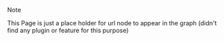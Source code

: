 >[!NOTE]
This Page is just a place holder for url node to appear in the graph (didn't find any plugin or feature for this purpose)